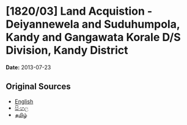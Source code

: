 # [1820/03] Land Acquistion - Deiyannewela and Suduhumpola, Kandy and Gangawata Korale D/S Division, Kandy District

**Date:** 2013-07-23

## Original Sources

- [English](https://documents.gov.lk/view/extra-gazettes/2013/7/1820-03_E.pdf)
- [සිංහල](https://documents.gov.lk/view/extra-gazettes/2013/7/1820-03_S.pdf)
- [தமிழ்](https://documents.gov.lk/view/extra-gazettes/2013/7/1820-03_T.pdf)
